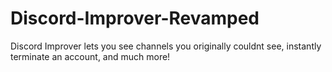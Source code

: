 # Discord-Improver-Revamped
Discord Improver lets you see channels you originally couldnt see, instantly terminate an account, and much more!
